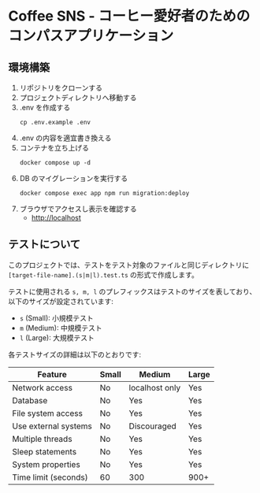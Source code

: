 # Coffee SNS - コーヒー愛好者のためのコンパスアプリケーション

## 環境構築

1. リポジトリをクローンする
2. プロジェクトディレクトリへ移動する
3. .env を作成する
   ```shell
   cp .env.example .env
   ```
4. .env の内容を適宜書き換える
5. コンテナを立ち上げる
   ```shell
   docker compose up -d
   ```
6. DB のマイグレーションを実行する
   ```shell
   docker compose exec app npm run migration:deploy
   ```
7. ブラウザでアクセスし表示を確認する
   - [http://localhost](http://localhost)

## テストについて

このプロジェクトでは、テストをテスト対象のファイルと同じディレクトリに `[target-file-name].(s|m|l).test.ts` の形式で作成します。

テストに使用される `s, m, l` のプレフィックスはテストのサイズを表しており、以下のサイズが設定されています:

- `s` (Small): 小規模テスト
- `m` (Medium): 中規模テスト
- `l` (Large): 大規模テスト

各テストサイズの詳細は以下のとおりです:

| Feature              | Small | Medium         | Large |
| -------------------- | ----- | -------------- | ----- |
| Network access       | No    | localhost only | Yes   |
| Database             | No    | Yes            | Yes   |
| File system access   | No    | Yes            | Yes   |
| Use external systems | No    | Discouraged    | Yes   |
| Multiple threads     | No    | Yes            | Yes   |
| Sleep statements     | No    | Yes            | Yes   |
| System properties    | No    | Yes            | Yes   |
| Time limit (seconds) | 60    | 300            | 900+  |
